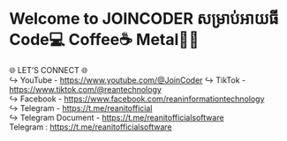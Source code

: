 # Welcome to JOINCODER សម្រាប់អាយធី Code💻 Coffee☕ Metal🤘🏽

🌐 LET’S CONNECT 🌐 <br/>
↪ YouTube - https://www.youtube.com/@JoinCoder 
↪ TikTok - https://www.tiktok.com/@reantechnology <br/>
↪ Facebook - https://www.facebook.com/reaninformationtechnology <br/>
↪ Telegram - https://t.me/reanitofficial <br/>
↪ Telegram Document - https://t.me/reanitofficialsoftware <br/>
Telegram : https://t.me/reanitofficialsoftware <br/>